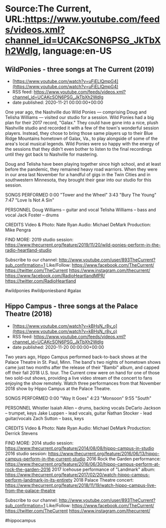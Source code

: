 # Source:The Current, URL:https://www.youtube.com/feeds/videos.xml?channel_id=UCAKcSON6PSG_JkTbXh2WdIg, language:en-US

## WildPonies - three songs at The Current (2019)
 - [https://www.youtube.com/watch?v=uFiELlQmpG4](https://www.youtube.com/watch?v=uFiELlQmpG4)
 - RSS feed: https://www.youtube.com/feeds/videos.xml?channel_id=UCAKcSON6PSG_JkTbXh2WdIg
 - date published: 2020-11-21 00:00:00+00:00

One year ago, the Nashville duo Wild Ponies — comprising Doug and Telisha Williams — visited our studio for a session. Wild Ponies had a big plan for their 2017 record, "Galax." They could have gone into a nice, plush Nashville studio and recorded it with a few of the town's wonderful session players. Instead, they chose to bring those same players up to their Blue Ridge Mountains hometown of Galax, Va., to play alongside of some of the area's local musical legends. Wild Ponies were so happy with the energy of the sessions that they didn't even bother to listen to the final recordings until they got back to Nashville for mastering.

Doug and Telisha have been playing together since high school, and at least before the pandemic, they remained heavy road warriors. When they were in our area last November for a handful of gigs in the Twin Cities and in southwestern Minnesota, they brought their gear into our studio for this session.

SONGS PERFORMED
0:00 "Tower and the Wheel"
3:43 "Bury The Young"
7:47 "Love Is Not A Sin"

PERSONNEL
Doug Williams – guitar and vocal
Telisha Williams – bass and vocal
Jack Foster – drums

CREDITS
Video & Photo: Nate Ryan
Audio: Michael DeMark
Production: Mike Pengra

FIND MORE:
2019 studio session: https://www.thecurrent.org/feature/2019/11/20/wild-ponies-perform-in-the-radio-heartland-studio

Subscribe to our channel:
http://www.youtube.com/user/893TheCurrent?sub_confirmation=1
Like/Follow:
https://www.facebook.com/TheCurrent/
https://twitter.com/TheCurrent
https://www.instagram.com/thecurrent/
https://www.facebook.com/RadioHeartlandMPR/
https://twitter.com/RadioHeartland

#wildponies #wildponiesband #galax

## Hippo Campus - three songs at the Palace Theatre (2018)
 - [https://www.youtube.com/watch?v=kBHsN_r8y_o](https://www.youtube.com/watch?v=kBHsN_r8y_o)
 - RSS feed: https://www.youtube.com/feeds/videos.xml?channel_id=UCAKcSON6PSG_JkTbXh2WdIg
 - date published: 2020-11-20 00:00:00+00:00

Two years ago, Hippo Campus performed back-to-back shows at the Palace Theatre in St. Paul, Minn. The band's two nights of hometown shows came just two months after the release of their "Bambi" album, and capped off their fall 2018 U.S. tour. The Current crew were on hand for one of those two sold-out shows, providing a live video stream of the concert to fans enjoying the show remotely. Watch three performances from that November 2018 show by Hippo Campus at the Palace Theatre.

SONGS PERFORMED
0:00 "Way It Goes"
4:23 "Monsoon"
9:55 "South"

PERSONNEL
Whistler Isaiah Allen – drums, backing vocals
DeCarlo Jackson – trumpet, keys
Jake Luppen - lead vocals, guitar
Nathan Stocker - lead guitar/vocals
Zach Sutton – bass, keys

CREDITS
Video & Photo: Nate Ryan
Audio: Michael DeMark
Production: Derrick Stevens

FIND MORE:
2014 studio session: https://www.thecurrent.org/feature/2014/08/08/hippo-campus-in-studio
2016 studio session: https://www.thecurrent.org/feature/2016/06/13/hippo-campus-perform-in-the-current-studio
2016 Rock the Garden performance:
https://www.thecurrent.org/feature/2016/06/30/hippo-campus-perform-at-rock-the-garden-2016
2017 Icehouse performance of "Landmark" album:
https://www.thecurrent.org/feature/2017/02/20/watch-hippo-campus-perform-landmark-in-its-entirety
2018 Palace Theatre concert:
https://www.thecurrent.org/feature/2018/11/19/watch-hippo-campus-live-from-the-palace-theatre

Subscribe to our channel:
http://www.youtube.com/user/893TheCurrent?sub_confirmation=1
Like/Follow:
https://www.facebook.com/TheCurrent/
https://twitter.com/TheCurrent
https://www.instagram.com/thecurrent/

#hippocampus

